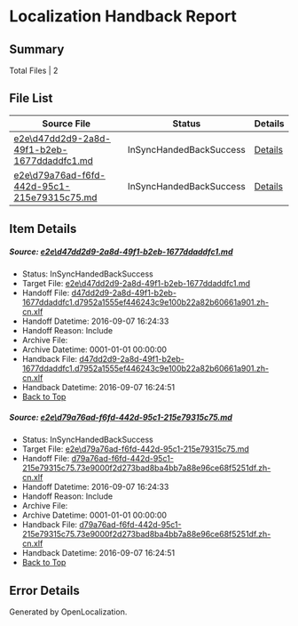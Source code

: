 # <a name='report-top'></a> Localization Handback Report

## Summary
 Total Files | 2

## File List
 Source File | Status | Details 
 ----------- | ------ | ------- 
 [e2e\d47dd2d9-2a8d-49f1-b2eb-1677ddaddfc1.md](https://github.com/OpenLocalizationTestOrg/ol-test0/blob/6d5ddcef7ec95b31da8c6ddee60c420daa1ca5df/e2e/d47dd2d9-2a8d-49f1-b2eb-1677ddaddfc1.md) | InSyncHandedBackSuccess | [Details](#94d8903313bb27de2fb73b7105a960145400da9c4)
 [e2e\d79a76ad-f6fd-442d-95c1-215e79315c75.md](https://github.com/OpenLocalizationTestOrg/ol-test0/blob/6d5ddcef7ec95b31da8c6ddee60c420daa1ca5df/e2e/d79a76ad-f6fd-442d-95c1-215e79315c75.md) | InSyncHandedBackSuccess | [Details](#ce915da77eadcd6b9b2d024f597cb9b1a118dce85)

## Item Details
##### <a name='94d8903313bb27de2fb73b7105a960145400da9c4'></a> Source: [e2e\d47dd2d9-2a8d-49f1-b2eb-1677ddaddfc1.md](https://github.com/OpenLocalizationTestOrg/ol-test0/blob/6d5ddcef7ec95b31da8c6ddee60c420daa1ca5df/e2e/d47dd2d9-2a8d-49f1-b2eb-1677ddaddfc1.md)
* Status: InSyncHandedBackSuccess
* Target File: [e2e\d47dd2d9-2a8d-49f1-b2eb-1677ddaddfc1.md](https://github.com/OpenLocalizationTestOrg/ol-test0-zhcn/blob/ff31c871ffdf03793f93b5ec837279fc4575c29d/e2e/d47dd2d9-2a8d-49f1-b2eb-1677ddaddfc1.md)
* Handoff File: [d47dd2d9-2a8d-49f1-b2eb-1677ddaddfc1.d7952a1555ef446243c9e100b22a82b60661a901.zh-cn.xlf](https://github.com/OpenLocalizationTestOrg/ol-test0-handoff/blob/e8cba8bbebd81668b89d04f14ff1b990733fe2ee/ol-handoff/OpenLocalizationTestOrg/ol-test0-zhcn/ci/ht/d47dd2d9-2a8d-49f1-b2eb-1677ddaddfc1.d7952a1555ef446243c9e100b22a82b60661a901.zh-cn.xlf)
* Handoff Datetime: 2016-09-07 16:24:33
* Handoff Reason: Include
* Archive File: 
* Archive Datetime: 0001-01-01 00:00:00
* Handback File: [d47dd2d9-2a8d-49f1-b2eb-1677ddaddfc1.d7952a1555ef446243c9e100b22a82b60661a901.zh-cn.xlf](https://github.com/OpenLocalizationTestOrg/ol-test0-handback/blob/f3ec17f939987820c5bbf57adb4e858d5a88b740/ol-handback/OpenLocalizationTestOrg/ol-test0-zhcn/ci/ht/d47dd2d9-2a8d-49f1-b2eb-1677ddaddfc1.d7952a1555ef446243c9e100b22a82b60661a901.zh-cn.xlf)
* Handback Datetime: 2016-09-07 16:24:51
* [Back to Top](#report-top)

##### <a name='ce915da77eadcd6b9b2d024f597cb9b1a118dce85'></a> Source: [e2e\d79a76ad-f6fd-442d-95c1-215e79315c75.md](https://github.com/OpenLocalizationTestOrg/ol-test0/blob/6d5ddcef7ec95b31da8c6ddee60c420daa1ca5df/e2e/d79a76ad-f6fd-442d-95c1-215e79315c75.md)
* Status: InSyncHandedBackSuccess
* Target File: [e2e\d79a76ad-f6fd-442d-95c1-215e79315c75.md](https://github.com/OpenLocalizationTestOrg/ol-test0-zhcn/blob/ff31c871ffdf03793f93b5ec837279fc4575c29d/e2e/d79a76ad-f6fd-442d-95c1-215e79315c75.md)
* Handoff File: [d79a76ad-f6fd-442d-95c1-215e79315c75.73e9000f2d273bad8ba4bb7a88e96ce68f5251df.zh-cn.xlf](https://github.com/OpenLocalizationTestOrg/ol-test0-handoff/blob/e8cba8bbebd81668b89d04f14ff1b990733fe2ee/ol-handoff/OpenLocalizationTestOrg/ol-test0-zhcn/ci/ht/d79a76ad-f6fd-442d-95c1-215e79315c75.73e9000f2d273bad8ba4bb7a88e96ce68f5251df.zh-cn.xlf)
* Handoff Datetime: 2016-09-07 16:24:33
* Handoff Reason: Include
* Archive File: 
* Archive Datetime: 0001-01-01 00:00:00
* Handback File: [d79a76ad-f6fd-442d-95c1-215e79315c75.73e9000f2d273bad8ba4bb7a88e96ce68f5251df.zh-cn.xlf](https://github.com/OpenLocalizationTestOrg/ol-test0-handback/blob/f3ec17f939987820c5bbf57adb4e858d5a88b740/ol-handback/OpenLocalizationTestOrg/ol-test0-zhcn/ci/ht/d79a76ad-f6fd-442d-95c1-215e79315c75.73e9000f2d273bad8ba4bb7a88e96ce68f5251df.zh-cn.xlf)
* Handback Datetime: 2016-09-07 16:24:51
* [Back to Top](#report-top)


## Error Details

Generated by OpenLocalization.
